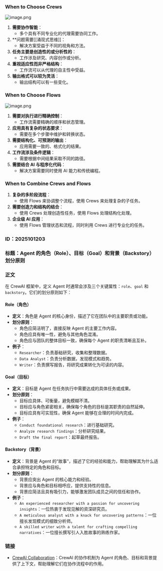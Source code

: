 


### When to Choose Crews
![image.png](https://cdn.jsdelivr.net/gh/duanbiao2000/BlogGallery@main/picture/20250412175638.png)

1. **需要协作智能**：
   - 多个具有不同专业化的代理需要协同工作。
1. **问题需要[[涌现式思维]]：
   - 解决方案受益于不同的视角和方法。
3. **任务主要是创造性的或分析性的**：
   - 工作涉及研究、内容创作或分析。
4. **重视适应性而非严格结构**：
   - 工作流可以从代理的自主性中受益。
5. **输出格式可以较为灵活**：
   - 输出结构可以有一些变化。


### When to Choose Flows
![image.png](https://cdn.jsdelivr.net/gh/duanbiao2000/BlogGallery@main/picture/20250412181412.png)
1. **需要对执行进行精确控制**：
   - 工作流需要精确的顺序和状态管理。
2. **应用具有复杂的状态要求**：
   - 需要在多个步骤中维护和转换状态。
3. **需要结构化、可预测的输出**：
   - 应用需要一致的、格式化的结果。
4. **工作流涉及条件逻辑**：
   - 需要根据中间结果采取不同的路径。
5. **需要结合 AI 与程序化代码**：
   - 解决方案需要同时使用 AI 能力和传统编程。

### When to Combine Crews and Flows
1. **复杂的多阶段流程**：
   - 使用 Flows 来协调整个流程，使用 Crews 来处理复杂的子任务。
2. **需要创造力和结构的结合**：
   - 使用 Crews 处理创造性任务，使用 Flows 处理结构化处理。
3. **企业级 AI 应用**：
   - 使用 Flows 管理状态和流程，同时利用 Crews 进行专业化的任务。

### **ID**：2025101203
### **标题**：Agent 的角色（Role）、目标（Goal）和背景（Backstory）划分原则
### **正文**
在 CrewAI 框架中，定义 Agent 时通常会涉及三个关键属性：`role`、`goal` 和 `backstory`。它们的划分原则如下：

#### **Role（角色）**
- **定义**：角色是 Agent 的核心身份，描述了它在团队中的主要职责或功能。
- **划分原则**：
  - 角色应简洁明了，直接反映 Agent 的主要工作内容。
  - 角色应具有唯一性，避免与其他角色混淆。
  - 角色应与团队的整体目标一致，确保每个 Agent 的职责清晰且互补。
- **例子**：
  - `Researcher`：负责基础研究，收集和整理数据。
  - `Data Analyst`：负责分析数据，发现模式和趋势。
  - `Writer`：负责撰写报告，将研究成果转化为可读的内容。

#### **Goal（目标）**
- **定义**：目标是 Agent 在任务执行中需要达成的具体任务或成果。
- **划分原则**：
  - 目标应具体、可衡量，避免模糊不清。
  - 目标应与角色紧密相关，确保每个角色的目标是其职责的自然延伸。
  - 目标应具有可实现性，确保 Agent 能够在合理的时间内完成。
- **例子**：
  - `Conduct foundational research`：进行基础研究。
  - `Analyze research findings`：分析研究结果。
  - `Draft the final report`：起草最终报告。

#### **Backstory（背景）**
- **定义**：背景是 Agent 的“故事”，描述了它的经验和能力，帮助理解其为什么适合承担特定的角色和目标。
- **划分原则**：
  - 背景应突出 Agent 的核心能力和经验。
  - 背景应与角色和目标相呼应，提供支持性的信息。
  - 背景应简洁且具有吸引力，能够激发团队成员之间的信任和协作。
- **例子**：
  - `An experienced researcher with a passion for uncovering insights`：一位热衷于发现见解的资深研究员。
  - `A meticulous analyst with a knack for uncovering patterns`：一位擅长发现模式的细致分析师。
  - `A skilled writer with a talent for crafting compelling narratives`：一位擅长撰写引人入胜故事的熟练作家。

### **链接**
- [CrewAI Collaboration](https://docs.crewai.com/concepts/collaboration)：CrewAI 的协作机制为 Agent 的角色、目标和背景提供了上下文，帮助理解它们在协作流程中的作用。
